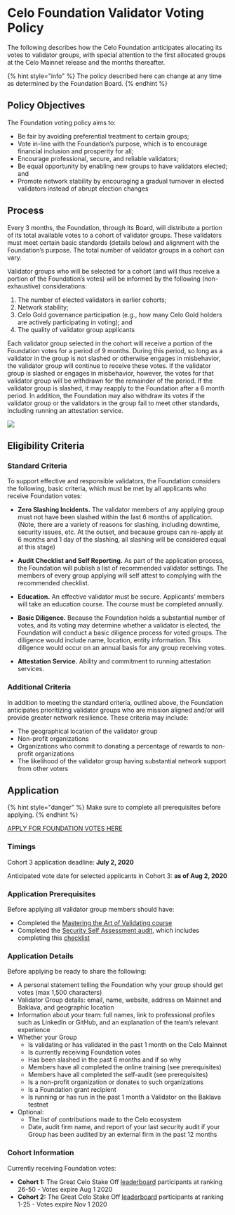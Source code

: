 # Celo Foundation Validator Voting Policy

The following describes how the Celo Foundation anticipates allocating its votes to validator groups, with special attention to the first allocated groups at the Celo Mainnet release and the months thereafter.

{% hint style="info" %}
The policy described here can change at any time as determined by the Foundation Board.
{% endhint %}

## Policy Objectives

The Foundation voting policy aims to:
* Be fair by avoiding preferential treatment to certain groups;
* Vote in-line with the Foundation’s purpose, which is to encourage financial inclusion and prosperity for all;
* Encourage professional, secure, and reliable validators;
* Be equal opportunity by enabling new groups to have validators elected; and
* Promote network stability by encouraging a gradual turnover in elected validators instead of abrupt election changes

## Process

Every 3 months, the Foundation, through its Board, will distribute a portion of its total available votes to a cohort of validator groups. These validators must meet certain basic standards (details below) and alignment with the Foundation’s purpose. The total number of validator groups in a cohort can vary.

Validator groups who will be selected for a cohort (and will thus receive a portion of the Foundation’s votes) will be informed by the following (non-exhaustive) considerations:

1. The number of elected validators in earlier cohorts;
2. Network stability;
3. Celo Gold governance participation (e.g., how many Celo Gold holders are actively participating in voting); and
4. The quality of validator group applicants

Each validator group selected in the cohort will receive a portion of the Foundation votes for a period of 9 months. During this period, so long as a validator in the group is not slashed or otherwise engages in misbehavior, the validator group will continue to receive these votes. If the validator group is slashed or engages in misbehavior, however, the votes for that validator group will be withdrawn for the remainder of the period. If the validator group is slashed, it may reapply to the Foundation after a 6 month period. In addition, the Foundation may also withdraw its votes if the validator group or the validators in the group fail to meet other standards, including running an attestation service.

![](https://storage.googleapis.com/celo-website/docs/celo-foundation-cohorts.jpg)

## Eligibility Criteria 

### Standard Criteria 

To support effective and responsible validators, the Foundation considers the following, basic criteria, which must be met by all applicants who receive Foundation votes:

* **Zero Slashing Incidents.**  The validator members of any applying group must not have been slashed within the last 6 months of application. (Note, there are a variety of reasons for slashing, including downtime, security issues, etc. At the outset, and because groups can re-apply at 6 months and 1 day of the slashing, all slashing will be considered equal at this stage)

* **Audit Checklist and Self Reporting.** As part of the application process, the Foundation will publish a list of recommended validator settings. The members of every group applying will self attest to complying with the recommended checklist. 

* **Education.** An effective validator must be secure. Applicants’ members will take an education course. The course must be completed annually. 

* **Basic Diligence.** Because the Foundation holds a substantial number of votes, and its voting may determine whether a validator is elected, the Foundation will conduct a basic diligence process for voted groups. The diligence would include name, location, entity information. This diligence would occur on an annual basis for any group receiving votes. 

* **Attestation Service.** Ability and commitment to running attestation services.


### Additional Criteria

In addition to meeting the standard criteria, outlined above, the Foundation anticipates prioritizing validator groups who are mission aligned and/or will provide greater network resilience. These criteria may include:
* The geographical location of the validator group
* Non-profit organizations
* Organizations who commit to donating a percentage of rewards to non-profit organizations
* The likelihood of the validator group having substantial network support from other voters

## Application

{% hint style="danger" %}
Make sure to complete all prerequisites before applying. 
{% endhint %}

[APPLY FOR FOUNDATION VOTES HERE](https://c-labs.typeform.com/to/Ov9U0S)

### Timings
Cohort 3 application deadline: **July 2, 2020**

Anticipated vote date for selected applicants in Cohort 3: **as of Aug 2, 2020**


### Application Prerequisites
Before applying all validator group members should have: 
* Completed the [Mastering the Art of Validating course]()
* Completed the [Security Self Assessment audit](https://docs.google.com/presentation/d/e/2PACX-1vRdKNpXI2mvqwQF6L5LRrxPW2qRK-5MDce5EhqXqLC1MSYmupZMFnhp6YEP0gLYuRKW-FF0fcAqhEAp/pub?start=true&loop=false&delayms=10000&slide=id.g76d52a0216_0_333), which includes completing this [checklist](https://docs.google.com/spreadsheets/d/1FqmUfleCoyNIUep7PoVu3ujHd-OkHZJ8o6p7Affr93w/edit?usp=sharing)

### Application Details 
Before applying be ready to share the following:
* A personal statement telling the Foundation why your group should get votes (max 1,500 characters)
* Validator Group details: email, name, website, address on Mainnet and Baklava, and geographic location
* Information about your team: full names, link to professional profiles such as LinkedIn or GitHub, and an explanation of the team’s relevant experience
* Whether your Group 
    * Is validating or has validated in the past 1 month on the Celo Mainnet
    * Is currently receiving Foundation votes
    * Has been slashed in the past 6 months and if so why
    * Members have all completed the online training (see prerequisites)
    * Members have all completed the self-audit (see prerequisites)
    * Is a non-profit organization or donates to such organizations
    * Is a Foundation grant recipient
    * Is running or has run in the past 1 month a Validator on the Baklava testnet
* Optional: 
    * The list of contributions made to the Celo ecosystem
    * Date, audit firm name, and report of your last security audit if your Group has been audited by an external firm in the past 12 months

### Cohort Information

Currently receiving Foundation votes: 
* **Cohort 1:** The Great Celo Stake Off [leaderboard](https://docs.google.com/spreadsheets/d/1Me56YkCHYmsN23gSMgDb1hZ_ezN0sTjNW4kyGbAO9vc/edit#gid=1970613133) participants at ranking 26-50 - Votes expire Aug 1 2020
* **Cohort 2:** The Great Celo Stake Off [leaderboard](https://docs.google.com/spreadsheets/d/1Me56YkCHYmsN23gSMgDb1hZ_ezN0sTjNW4kyGbAO9vc/edit#gid=1970613133) participants at ranking 1-25 - Votes expire  Nov 1 2020

